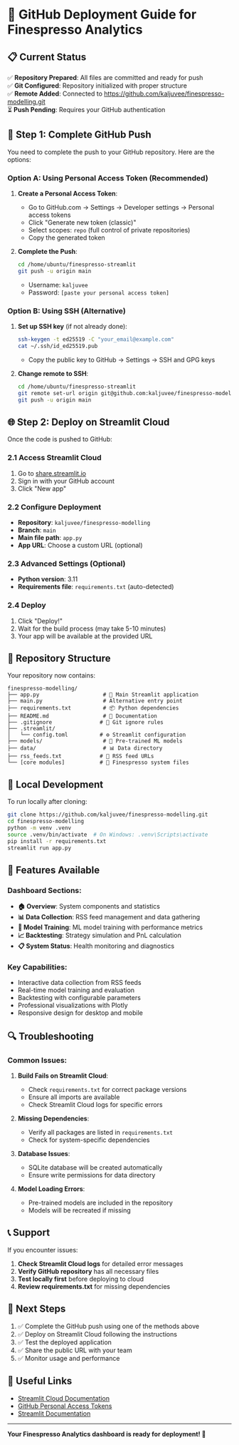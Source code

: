 # 🚀 GitHub Deployment Guide for Finespresso Analytics

## 📋 Current Status

✅ **Repository Prepared**: All files are committed and ready for push  
✅ **Git Configured**: Repository initialized with proper structure  
✅ **Remote Added**: Connected to https://github.com/kaljuvee/finespresso-modelling.git  
⏳ **Push Pending**: Requires your GitHub authentication  

## 🔐 Step 1: Complete GitHub Push

You need to complete the push to your GitHub repository. Here are the options:

### Option A: Using Personal Access Token (Recommended)

1. **Create a Personal Access Token**:
   - Go to GitHub.com → Settings → Developer settings → Personal access tokens
   - Click "Generate new token (classic)"
   - Select scopes: `repo` (full control of private repositories)
   - Copy the generated token

2. **Complete the Push**:
   ```bash
   cd /home/ubuntu/finespresso-streamlit
   git push -u origin main
   ```
   - Username: `kaljuvee`
   - Password: `[paste your personal access token]`

### Option B: Using SSH (Alternative)

1. **Set up SSH key** (if not already done):
   ```bash
   ssh-keygen -t ed25519 -C "your_email@example.com"
   cat ~/.ssh/id_ed25519.pub
   ```
   - Copy the public key to GitHub → Settings → SSH and GPG keys

2. **Change remote to SSH**:
   ```bash
   cd /home/ubuntu/finespresso-streamlit
   git remote set-url origin git@github.com:kaljuvee/finespresso-modelling.git
   git push -u origin main
   ```

## 🌐 Step 2: Deploy on Streamlit Cloud

Once the code is pushed to GitHub:

### 2.1 Access Streamlit Cloud
1. Go to [share.streamlit.io](https://share.streamlit.io)
2. Sign in with your GitHub account
3. Click "New app"

### 2.2 Configure Deployment
- **Repository**: `kaljuvee/finespresso-modelling`
- **Branch**: `main`
- **Main file path**: `app.py`
- **App URL**: Choose a custom URL (optional)

### 2.3 Advanced Settings (Optional)
- **Python version**: 3.11
- **Requirements file**: `requirements.txt` (auto-detected)

### 2.4 Deploy
1. Click "Deploy!"
2. Wait for the build process (may take 5-10 minutes)
3. Your app will be available at the provided URL

## 📁 Repository Structure

Your repository now contains:

```
finespresso-modelling/
├── app.py                    # 🎯 Main Streamlit application
├── main.py                   # Alternative entry point
├── requirements.txt          # 📦 Python dependencies
├── README.md                 # 📖 Documentation
├── .gitignore               # 🚫 Git ignore rules
├── .streamlit/
│   └── config.toml          # ⚙️ Streamlit configuration
├── models/                   # 🤖 Pre-trained ML models
├── data/                     # 📊 Data directory
├── rss_feeds.txt            # 📰 RSS feed URLs
└── [core modules]           # 🔧 Finespresso system files
```

## 🔧 Local Development

To run locally after cloning:

```bash
git clone https://github.com/kaljuvee/finespresso-modelling.git
cd finespresso-modelling
python -m venv .venv
source .venv/bin/activate  # On Windows: .venv\Scripts\activate
pip install -r requirements.txt
streamlit run app.py
```

## 🌟 Features Available

### Dashboard Sections:
- **🏠 Overview**: System components and statistics
- **📊 Data Collection**: RSS feed management and data gathering
- **🤖 Model Training**: ML model training with performance metrics
- **📈 Backtesting**: Strategy simulation and PnL calculation
- **📋 System Status**: Health monitoring and diagnostics

### Key Capabilities:
- Interactive data collection from RSS feeds
- Real-time model training and evaluation
- Backtesting with configurable parameters
- Professional visualizations with Plotly
- Responsive design for desktop and mobile

## 🔍 Troubleshooting

### Common Issues:

1. **Build Fails on Streamlit Cloud**:
   - Check `requirements.txt` for correct package versions
   - Ensure all imports are available
   - Check Streamlit Cloud logs for specific errors

2. **Missing Dependencies**:
   - Verify all packages are listed in `requirements.txt`
   - Check for system-specific dependencies

3. **Database Issues**:
   - SQLite database will be created automatically
   - Ensure write permissions for data directory

4. **Model Loading Errors**:
   - Pre-trained models are included in the repository
   - Models will be recreated if missing

## 📞 Support

If you encounter issues:

1. **Check Streamlit Cloud logs** for detailed error messages
2. **Verify GitHub repository** has all necessary files
3. **Test locally first** before deploying to cloud
4. **Review requirements.txt** for missing dependencies

## 🎯 Next Steps

1. ✅ Complete the GitHub push using one of the methods above
2. ✅ Deploy on Streamlit Cloud following the instructions
3. ✅ Test the deployed application
4. ✅ Share the public URL with your team
5. ✅ Monitor usage and performance

## 🔗 Useful Links

- [Streamlit Cloud Documentation](https://docs.streamlit.io/streamlit-cloud)
- [GitHub Personal Access Tokens](https://docs.github.com/en/authentication/keeping-your-account-and-data-secure/creating-a-personal-access-token)
- [Streamlit Documentation](https://docs.streamlit.io)

---

**Your Finespresso Analytics dashboard is ready for deployment! 🚀**

